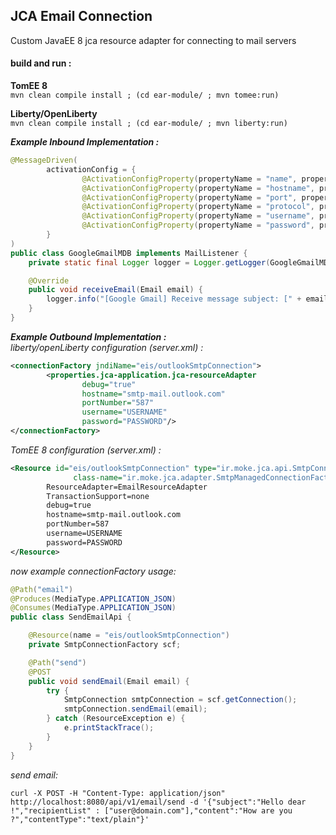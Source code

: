 ## JCA Email Connection 

Custom JavaEE 8 jca resource adapter for connecting to mail servers

#### build and run :     
**TomEE 8**     
`mvn clean compile install ; (cd ear-module/ ; mvn tomee:run)`

**Liberty/OpenLiberty**     
`mvn clean compile install ; (cd ear-module/ ; mvn liberty:run)`


***Example Inbound Implementation :***      
```java
@MessageDriven(
        activationConfig = {
                @ActivationConfigProperty(propertyName = "name", propertyValue = "Google Gmail"),
                @ActivationConfigProperty(propertyName = "hostname", propertyValue = "imap.gmail.com"),
                @ActivationConfigProperty(propertyName = "port", propertyValue = "993"),
                @ActivationConfigProperty(propertyName = "protocol", propertyValue = "imaps"),
                @ActivationConfigProperty(propertyName = "username", propertyValue = "USERNAME"),
                @ActivationConfigProperty(propertyName = "password", propertyValue = "PASSWORD")
        }
)
public class GoogleGmailMDB implements MailListener {
    private static final Logger logger = Logger.getLogger(GoogleGmailMDB.class.getName());

    @Override
    public void receiveEmail(Email email) {
        logger.info("[Google Gmail] Receive message subject: [" + email.getSubject() + "]");
    }
}
```

***Example Outbound Implementation :***    
_liberty/openLiberty configuration (server.xml) :_      
```xml
<connectionFactory jndiName="eis/outlookSmtpConnection">
        <properties.jca-application.jca-resourceAdapter
                debug="true"
                hostname="smtp-mail.outlook.com"
                portNumber="587"
                username="USERNAME"
                password="PASSWORD"/>
</connectionFactory>
```       
_TomEE 8 configuration (server.xml) :_
```xml
<Resource id="eis/outlookSmtpConnection" type="ir.moke.jca.api.SmtpConnectionFactory"
              class-name="ir.moke.jca.adapter.SmtpManagedConnectionFactory">
        ResourceAdapter=EmailResourceAdapter
        TransactionSupport=none
        debug=true
        hostname=smtp-mail.outlook.com
        portNumber=587
        username=USERNAME
        password=PASSWORD
</Resource>
```    
_now example connectionFactory usage:_    
```java
@Path("email")
@Produces(MediaType.APPLICATION_JSON)
@Consumes(MediaType.APPLICATION_JSON)
public class SendEmailApi {

    @Resource(name = "eis/outlookSmtpConnection")
    private SmtpConnectionFactory scf;

    @Path("send")
    @POST
    public void sendEmail(Email email) {
        try {
            SmtpConnection smtpConnection = scf.getConnection();
            smtpConnection.sendEmail(email);
        } catch (ResourceException e) {
            e.printStackTrace();
        }
    }
}
```     
_send email:_  
```shell script
curl -X POST -H "Content-Type: application/json" http://localhost:8080/api/v1/email/send -d '{"subject":"Hello dear !","recipientList" : ["user@domain.com"],"content":"How are you ?","contentType":"text/plain"}'
```  